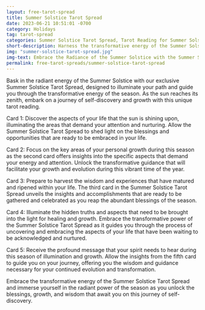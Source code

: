 ```yaml
---
layout: free-tarot-spread
title: Summer Solstice Tarot Spread
date: 2023-06-21 10:51:01 -0700
category: Holidays
tag: tarot-spread
categories: Summer Solstice Tarot Spread, Tarot Reading for Summer Solstice, Solar Energy Tarot Layout, Tarot Cards for Summer Celebrations, Seasonal Tarot Spread, Midsummer Tarot Divination, Summer Solstice Ritual with Tarot, Online Summer Solstice Tarot Reading, Tarot Insights for Solar Power, Embrace Summer's Energy with Tarot
short-description: Harness the transformative energy of the Summer Solstice with our specialized tarot spread. Uncover what the sun illuminates in your life, the key focus of your personal growth this season, and the insights you need to harvest and embrace as you bask in the light of this transformative time.
img: "summer-solstice-tarot-spread.jpg"
img-text: Embrace the Radiance of the Summer Solstice with the Summer Solstice Tarot Spread
permalink: free-tarot-spreads/summer-solstice-tarot-spread
---
```

Bask in the radiant energy of the Summer Solstice with our exclusive Summer Solstice Tarot Spread, designed to illuminate your path and guide you through the transformative energy of the season. As the sun reaches its zenith, embark on a journey of self-discovery and growth with this unique tarot reading.

Card 1: Discover the aspects of your life that the sun is shining upon, illuminating the areas that demand your attention and nurturing. Allow the Summer Solstice Tarot Spread to shed light on the blessings and opportunities that are ready to be embraced in your life.

Card 2: Focus on the key areas of your personal growth during this season as the second card offers insights into the specific aspects that demand your energy and attention. Unlock the transformative guidance that will facilitate your growth and evolution during this vibrant time of the year.

Card 3: Prepare to harvest the wisdom and experiences that have matured and ripened within your life. The third card in the Summer Solstice Tarot Spread unveils the insights and accomplishments that are ready to be gathered and celebrated as you reap the abundant blessings of the season.

Card 4: Illuminate the hidden truths and aspects that need to be brought into the light for healing and growth. Embrace the transformative power of the Summer Solstice Tarot Spread as it guides you through the process of uncovering and embracing the aspects of your life that have been waiting to be acknowledged and nurtured.

Card 5: Receive the profound message that your spirit needs to hear during this season of illumination and growth. Allow the insights from the fifth card to guide you on your journey, offering you the wisdom and guidance necessary for your continued evolution and transformation.

Embrace the transformative energy of the Summer Solstice Tarot Spread and immerse yourself in the radiant power of the season as you unlock the blessings, growth, and wisdom that await you on this journey of self-discovery.
